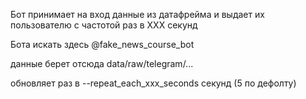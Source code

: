 Бот принимает на вход данные из датафрейма и выдает их пользователю с частотой раз в XXX секунд

Бота искать здесь @fake_news_course_bot

данные берет отсюда data/raw/telegram/...

обновляет раз в --repeat_each_xxx_seconds секунд (5 по дефолту)
